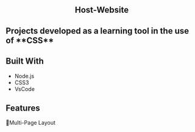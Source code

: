 <h2 align="center">Host-Website<h2>
  
  <p>Projects developed as a learning tool in the use of **CSS**<p>
  
## Built With
  
  * Node.js
  * CSS3
  * VsCode
  
 ## Features
   
   :open_file_folder:Multi-Page Layout
   

